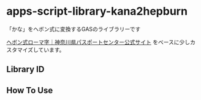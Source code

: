# apps-script-library-kana2hepburn
「かな」をヘボン式に変換するGASのライブラリーです

[ヘボン式ローマ字｜神奈川県パスポートセンター公式サイト](https://www.pref.kanagawa.jp/osirase/02/2315/hepburn.html) をベースに少しカスタマイズしています。

## Library ID

## How To Use
